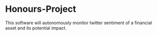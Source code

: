 # Honours-Project
This software will autonomously monitor twitter sentiment of a financial asset and its potential impact.
